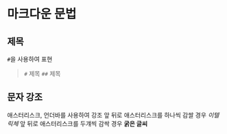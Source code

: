 # 마크다운 문법
## 제목
`#`을 사용하여 표현

> `#` 제목
> `##` 제목

## 문자 강조
애스터리스크, 언더바를 사용하여 강조
앞 뒤로 애스터리스크를 하나씩 감쌀 경우 *이텔릭체*
앞 뒤로 애스터리스크를 두걔씩 감싹 경우 **굵은 글씨**
